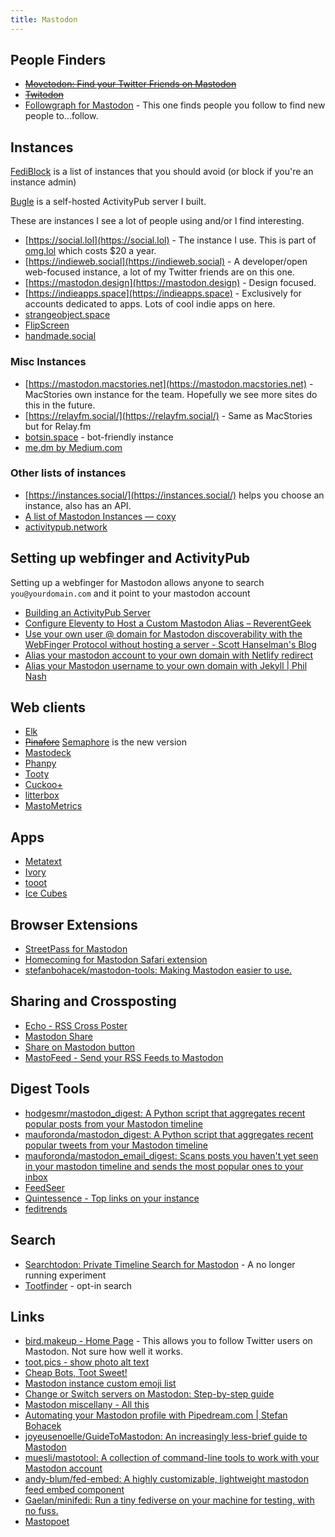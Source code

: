 ```yaml
---
title: Mastodon
---
```


## People Finders

- ~~[Movetodon: Find your Twitter Friends on Mastodon](https://www.movetodon.org/)~~
- ~~[Twitodon](https://twitodon.com/)~~
- [Followgraph for Mastodon](https://followgraph.vercel.app/) - This one finds people you follow to find new people to...follow.

## Instances

[FediBlock](https://joinfediverse.wiki/FediBlock) is a list of instances that you should avoid (or block if you're an instance admin)

[Bugle](https://bugle.lol) is a self-hosted ActivityPub server I built.

These are instances I see a lot of people using and/or I find interesting.

- [https://social.lol](https://social.lol) - The instance I use. This is part of [omg.lol](https://home.omg.lol/referred-by/robb) which costs $20 a year.
- [https://indieweb.social](https://indieweb.social) - A developer/open web-focused instance, a lot of my Twitter friends are on this one.
- [https://mastodon.design](https://mastodon.design) - Design focused.
- [https://indieapps.space](https://indieapps.space) - Exclusively for accounts dedicated to apps. Lots of cool indie apps on here.
- [strangeobject.space](https://strangeobject.space/explore)
- [FlipScreen](https://flipscreen.social/explore)
- [handmade.social](https://handmade.social/public/local)

### Misc Instances 

- [https://mastodon.macstories.net](https://mastodon.macstories.net) - MacStories own instance for the team. Hopefully we see more sites do this in the future.
- [https://relayfm.social/](https://relayfm.social/) - Same as MacStories but for Relay.fm
- [botsin.space](https://botsin.space/about) - bot-friendly instance
- [me.dm by Medium.com](https://me.dm/about)

### Other lists of instances

- [https://instances.social/](https://instances.social/) helps you choose an instance, also has an API.
- [A list of Mastodon Instances — coxy](https://coxy.co/mastodon/)
- [activitypub.network](https://activitypub.network/)

## Setting up webfinger and ActivityPub

Setting up a webfinger for Mastodon allows anyone to search `you@yourdomain.com` and it point to your mastodon account

- [Building an ActivityPub Server](https://rknight.me/building-an-activitypub-server/)
- [Configure Eleventy to Host a Custom Mastodon Alias – ReverentGeek](https://reverentgeek.com/configure-eleventy-to-host-a-custom-mastodon-alias/)
- [Use your own user @ domain for Mastodon discoverability with the WebFinger Protocol without hosting a server - Scott Hanselman's Blog](https://www.hanselman.com/blog/use-your-own-user-domain-for-mastodon-discoverability-with-the-webfinger-protocol-without-hosting-a-server)
- [Alias your mastodon account to your own domain with Netlify redirect](https://www.hawksworx.com/blog/alias-your-mastodon-username-to-your-domain-with-one-netlify-config-setting/)
- [Alias your Mastodon username to your own domain with Jekyll | Phil Nash](https://philna.sh/blog/2022/11/23/alias-your-mastodon-username-to-your-own-domain-with-jekyll/)


## Web clients

- [Elk](https://elk.zone/home)
- ~~[Pinafore](https://pinafore.social)~~ [Semaphore](https://semaphore.social) is the new version
- [Mastodeck](https://mastodeck.com/)
- [Phanpy](https://phanpy.social/#/)
- [Tooty](https://n1k0.github.io/tooty/)
- [Cuckoo+](https://www.cuckoo.social/#/oauth)
- [litterbox](https://litterbox.koyu.space/)
- [MastoMetrics](https://mastometrics.com)

## Apps

- [Metatext](https://apps.apple.com/us/app/metatext/id1523996615)
- [Ivory](https://tapbots.social/@ivory)
- [tooot](https://apps.apple.com/us/app/tooot/id1549772269)
- [Ice Cubes](https://github.com/Dimillian/IceCubesApp)

## Browser Extensions

- [StreetPass for Mastodon](https://streetpass.social/)
- [Homecoming for Mastodon Safari extension](https://underpassapp.com/homecoming/)
- [stefanbohacek/mastodon-tools: Making Mastodon easier to use.](https://github.com/stefanbohacek/mastodon-tools)

## Sharing and Crossposting

- [Echo - RSS Cross Poster](https://echo.rknight.me/)
- [Mastodon Share](https://mastodonshare.com/)
- [Share on Mastodon button](https://share-on-mastodon.micahilbery.com/)
- [MastoFeed - Send your RSS Feeds to Mastodon](https://mastofeed.org/)

## Digest Tools

- [hodgesmr/mastodon_digest: A Python script that aggregates recent popular posts from your Mastodon timeline](https://github.com/hodgesmr/mastodon_digest)
- [mauforonda/mastodon_digest: A Python script that aggregates recent popular tweets from your Mastodon timeline](https://github.com/mauforonda/mastodon_digest)
- [mauforonda/mastodon_email_digest: Scans posts you haven't yet seen in your mastodon timeline and sends the most popular ones to your inbox](https://github.com/mauforonda/mastodon_email_digest)
- [FeedSeer](https://news.feedseer.com/)
- [Quintessence - Top links on your instance](https://quintsns.pianeta.uno)
- [feditrends](https://feditrends.com/)

## Search

- [Searchtodon: Private Timeline Search for Mastodon](https://searchtodon.social/) - A no longer running experiment
- [Tootfinder](https://www.tootfinder.ch/) - opt-in search


## Links

- [bird.makeup - Home Page](https://bird.makeup/) - This allows you to follow Twitter users on Mastodon. Not sure how well it works.
- [toot.pics - show photo alt text](https://toot.pics/)
- [Cheap Bots, Toot Sweet!](https://cheapbotstootsweet.com/)
- [Mastodon instance custom emoji list](https://emojos.in/)
- [Change or Switch servers on Mastodon: Step-by-step guide](https://nerdschalk.com/change-or-switch-servers-on-mastodon-step-by-step-guide/)
- [Mastodon miscellany - All this](https://leancrew.com/all-this/2023/02/mastodon-miscellany/)
- [Automating your Mastodon profile with Pipedream.com | Stefan Bohacek](https://stefanbohacek.com/blog/automating-your-mastodon-profile-with-pipedream-com/)
- [joyeusenoelle/GuideToMastodon: An increasingly less-brief guide to Mastodon](https://github.com/joyeusenoelle/GuideToMastodon)
- [muesli/mastotool: A collection of command-line tools to work with your Mastodon account](https://github.com/muesli/mastotool)
- [andy-blum/fed-embed: A highly customizable, lightweight mastodon feed embed component](https://github.com/andy-blum/fed-embed)
- [Gaelan/minifedi: Run a tiny fediverse on your machine for testing, with no fuss.](https://github.com/gaelan/minifedi)
- [Mastopoet](https://mastopoet.ohjelmoi.fi/)